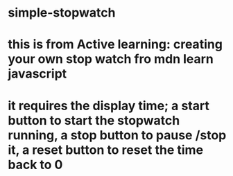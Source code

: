 # simple-stopwatch
# this is from Active learning: creating your own stop watch fro mdn learn javascript

# it requires the display time; a start button to start the stopwatch running, a stop button to pause /stop it, a reset button to reset the time back to 0
